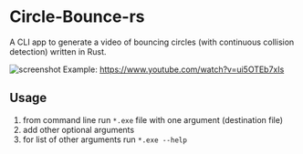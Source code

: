 # Circle-Bounce-rs

A CLI app to generate a video of bouncing circles 
(with continuous collision detection) written in Rust.

![screenshot](https://user-images.githubusercontent.com/40371578/205990530-b4723a3e-3419-4fc6-b257-a8b336c3bd91.png)
Example: https://www.youtube.com/watch?v=ui5OTEb7xIs

## Usage
1. from command line run `*.exe` file with one argument (destination file)
2. add other optional arguments
3. for list of other arguments run `*.exe --help`

```

```
